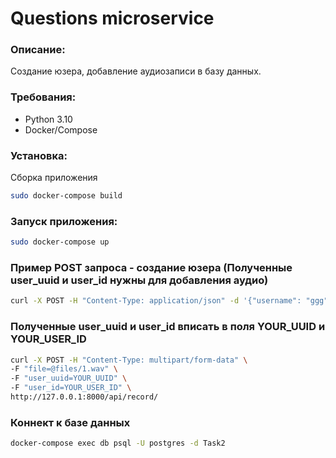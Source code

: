 # Questions microservice

### Описание:

Создание юзера, добавление аудиозаписи в базу данных.

### Требования:

* Python 3.10
* Docker/Compose

### Установка:

Сборка приложения

```bash
sudo docker-compose build
```

### Запуск приложения:

```bash
sudo docker-compose up
```

### Пример POST запроса - создание юзера (Полученные user_uuid и user_id нужны для добавления аудио)

```bash
curl -X POST -H "Content-Type: application/json" -d '{"username": "ggg"}' http://127.0.0.1:8000/api/user/
```

### Полученные user_uuid и user_id вписать в поля YOUR_UUID и YOUR_USER_ID

```bash
curl -X POST -H "Content-Type: multipart/form-data" \
-F "file=@files/1.wav" \
-F "user_uuid=YOUR_UUID" \
-F "user_id=YOUR_USER_ID" \
http://127.0.0.1:8000/api/record/
```

### Коннект к базе данных

```bash
docker-compose exec db psql -U postgres -d Task2
```